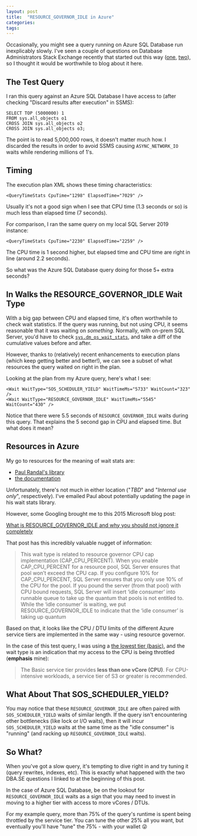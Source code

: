 ```yaml
---
layout: post
title:  "RESOURCE_GOVERNOR_IDLE in Azure"
categories: 
tags: 
---
```


Occasionally, you might see a query running on Azure SQL Database run inexplicably slowly.  I've seen a couple of questions on Database Administrators Stack Exchange recently that started out this way ([one][1], [two][2]), so I thought it would be worthwhile to blog about it here.

## The Test Query

I ran this query against an Azure SQL Database I have access to (after checking "Discard results after execution" in SSMS):

    SELECT TOP (5000000) 1
    FROM sys.all_objects o1
    CROSS JOIN sys.all_objects o2
    CROSS JOIN sys.all_objects o3;

The point is to read 5,000,000 rows, it doesn't matter much how.  I discarded the results in order to avoid SSMS causing `ASYNC_NETWORK_IO` waits while rendering millions of 1's.

## Timing

The execution plan XML shows these timing characteristics:

    <QueryTimeStats CpuTime="1298" ElapsedTime="7029" />

Usually it's not a good sign when I see that CPU time (1.3 seconds or so) is much less than elapsed time (7 seconds).

For comparison, I ran the same query on my local SQL Server 2019 instance:

    <QueryTimeStats CpuTime="2230" ElapsedTime="2259" />

The CPU time is 1 second higher, but elapsed time and CPU time are right in line (around 2.2 seconds).

So what was the Azure SQL Database query doing for those 5+ extra seconds?

## In Walks the RESOURCE_GOVERNOR_IDLE Wait Type

With a big gap between CPU and elapsed time, it's often worthwhile to check wait statistics.  If the query was running, but not using CPU, it seems reasonable that it was waiting on *something.*  Normally, with on-prem SQL Server, you'd have to check [`sys.dm_os_wait_stats`][3], and take a diff of the cumulative values before and after.

However, thanks to (relatively) recent enhancements to execution plans (which keep getting better and better!), we can see a subset of what resources the query waited on right in the plan.

Looking at the plan from my Azure query, here's what I see:

    <Wait WaitType="SOS_SCHEDULER_YIELD" WaitTimeMs="5733" WaitCount="323" />
    <Wait WaitType="RESOURCE_GOVERNOR_IDLE" WaitTimeMs="5545" WaitCount="430" />

Notice that there were 5.5 seconds of `RESOURCE_GOVERNOR_IDLE` waits during this query.  That explains the 5 second gap in CPU and elapsed time.  But what does it mean?

## Resources in Azure

My go to resources for the meaning of wait stats are:

- [Paul Randal's library][4]
- [the documentation][3]

Unfortunately, there's not much in either location ("*TBD*" and "*Internal use only*", respectively).  I've emailed Paul about potentially updating the page in his wait stats library.

However, some Googling brought me to this 2015 Microsoft blog post:

[What is RESOURCE_GOVERNOR_IDLE and why you should not ignore it completely][5]

That post has this incredibly valuable nugget of information:

> This wait type is related to resource governor CPU cap implementation (CAP_CPU_PERCENT).     When you enable CAP_CPU_PERCENT for a resource pool, SQL Server ensures that pool won’t exceed the CPU cap.   If you configure 10% for CAP_CPU_PERCENT, SQL Server ensures that you only use 10% of the CPU for the pool.  If you pound the server (from that pool) with CPU bound requests, SQL Server will insert ‘idle consumer’ into runnable queue to take up the quantum that pools is not entitled to.   While the ‘idle consumer’ is waiting, we put RESOURCE_GOVERNOR_IDLE to indicate that the ‘idle consumer’ is taking up quantum

Based on that, it looks like the CPU / DTU limits of the different Azure service tiers are implemented in the same way - using resource governor.

In the case of this test query, I was using a [the lowest tier (basic)][6], and the wait type is an indication that my access to the CPU is being throttled (**emphasis** mine):

> The Basic service tier provides **less than one vCore (CPU)**. For CPU-intensive workloads, a service tier of S3 or greater is recommended.

## What About That SOS_SCHEDULER_YIELD?

You may notice that these `RESOURCE_GOVERNOR_IDLE` are often paired with `SOS_SCHEDULER_YIELD` waits of similar length.  If the query isn't encountering other bottlenecks (like lock or I/O waits), then it will incur `SOS_SCHEDULER_YIELD` waits at the same time as the "idle consumer" is "running" (and racking up `RESOURCE_GOVERNOR_IDLE` waits).

## So What?

When you've got a slow query, it's tempting to dive right in and try tuning it (query rewrites, indexes, etc).  This is exactly what happened with the two DBA.SE questions I linked to at the beginning of this post.  

In the case of Azure SQL Database, be on the lookout for `RESOURCE_GOVERNOR_IDLE` waits as a sign that you may need to invest in moving to a higher tier with access to more vCores / DTUs.  

For my example query, more than 75% of the query's runtime is spent being throttled by the service tier.  You can tune the other 25% all you want, but eventually you'll have "tune" the 75% - with your wallet 😜

[1]: https://dba.stackexchange.com/q/264712/6141
[2]: https://dba.stackexchange.com/q/266647/6141
[3]: https://docs.microsoft.com/en-us/sql/relational-databases/system-dynamic-management-views/sys-dm-os-wait-stats-transact-sql?view=sql-server-ver15
[4]: https://www.sqlskills.com/help/waits/resource_governor_idle/
[5]: https://techcommunity.microsoft.com/t5/sql-server-support/what-is-resource-governor-idle-and-why-you-should-not-ignore-it/ba-p/318555
[6]: https://docs.microsoft.com/en-us/azure/azure-sql/database/resource-limits-dtu-single-databases#basic-service-tier